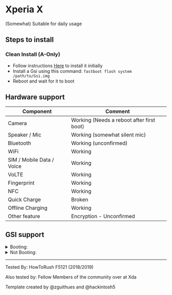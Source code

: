 # Xperia X

(Somewhat) Suitable for daily usage

## Steps to install

### Clean Install (A-Only)
* Follow instructions [Here](https://forum.xda-developers.com/xperia-x/development/pie-project-treble-xperia-x-t3898720) to install it initially
* Install a Gsi using this command:
`fastboot flash system /path/to/Gsi.img`
* Reboot and wait for it to boot

## Hardware support

| Component                 |      Comment                                              |
|---------------------------|-----------------------------------------------------------|
| Camera                    | Working (Needs a reboot after first boot)                 |
| Speaker / Mic             | Working (somewhat silent mic)                             |
| Bluetooth                 | Working (unconfirmed)                                     |
| WiFi                      | Working                                                   |
| SIM / Mobile Data / Voice | Working                                                   |
| VoLTE                     | Working                                                   |
| Fingerprint               | Working                                                   |
| NFC                       | Working                                                   |
| Quick Charge              | Broken                                                    |
| Offline Charging          | Working                                                   |
| Other feature             | Encryption - Unconfirmed                                  |
## GSI support

<details><summary>Booting:</summary>
<p>

`to be tested`

</p>
</details>

<details><summary>Not Booting:</summary>
<p>

`to be tested`

</p>
</details>

---

Tested By: HowToRush F5121 (2018/2019)

Also tested by: Fellow Members of the community over at Xda

Template created by @zguithues and @hackintosh5